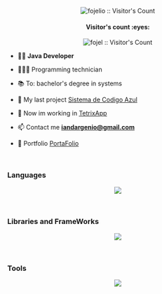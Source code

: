 
<p align="center"><img src="https://media.giphy.com/media/v1.Y2lkPTc5MGI3NjExM2p0cWhycWp5azI3dXhldGh6ZWZ0ejF2azJhdXVuanl0bm5vNGNxZyZlcD12MV9pbnRlcm5hbF9naWZfYnlfaWQmY3Q9Zw/jq7CakG1lHAI3neG3m/giphy.gif" alt="fojelio :: Visitor's Count" /></p>

<h4 align="center">Visitor's count :eyes:</h4>

<p align="center"><img src="https://profile-counter.glitch.me/{fojel}/count.svg" alt="fojel :: Visitor's Count" /></p>

- 👨‍💻 **Java Developer**

- 🧑🏻‍🎓 Programming technician

- 📚 To: bachelor's degree in systems

- 🔭 My last project [Sistema de Codigo Azul](https://github.com/botato300/sistema-codigo-azul)

- 🧩 Now im working in [TetrixApp](https://github.com/fojeñ/tetrixgame-app)

- 📫 Contact me **iandargenio@gmail.com**

- 📑 Portfolio [PortaFolio](https://fojelportfolio.000webhostapp.com/)
  
<br/>

<h3 align="left">Languages</h3>
<p align="center">
  <a href="https://skillicons.dev">
    <img src="https://skillicons.dev/icons?i=java,cpp,js,go,php,python,rust,mysql,gherkin,html,css,arduino&perline=14" />
  </a>
</p>
<br>

<h3 align="left">Libraries and FrameWorks</h3>
<p align="center">
  <a href="https://skillicons.dev">
    <img src="https://skillicons.dev/icons?i=nodejs,spring,electron,bootstrap,express,selenium&perline=14" />
  </a>
</p>
<br>

<h3 align="left">Tools</h3>
<p align="center">
  <a href="https://skillicons.dev">
    <img src="https://skillicons.dev/icons?i=bash,linux,vscode,idea,postman,figma,git,github,gitlab&perline=14" />
  </a>
</p>
<br>
